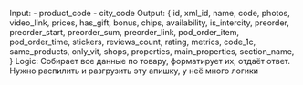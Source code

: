 Input: 
	- product_code
	- city_code
Output:
	{
					id,
					xml_id,
					name,
					code,
					photos,
					video_link,
					prices,
					has_gift,
					bonus,
					chips,
					availability,
					is_intercity,
					preorder,
					preorder_start,
					preorder_sum,
					preorder_link,
					pod_order_item,
					pod_order_time,
					stickers,
					reviews_count,
					rating,
					metrics,
					code_1c,
					same_products,
					only_vit,
					shops,
					properties,
					main_properties,
					section_name,
	}
Logic:
Собирает все данные по товару, форматирует их, отдаёт ответ. Нужно распилить и разгрузить эту апишку, у неё много логики